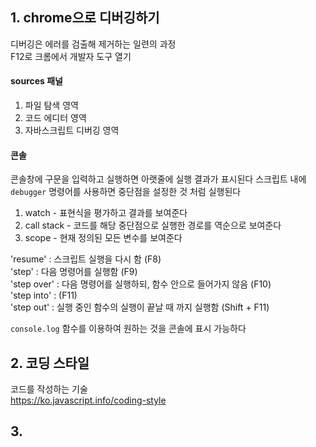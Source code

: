 ## 1. chrome으로 디버깅하기
디버깅은 에러를 검출해 제거하는 일련의 과정  
F12로 크롬에서 개발자 도구 열기  

#### sources 패널
1. 파일 탐색 영역  
2. 코드 에디터 영역  
3. 자바스크립트 디버깅 영역  

#### 콘솔
콘솔창에 구문을 입력하고 실행하면 아랫줄에 실행 결과가 표시된다
스크립트 내에 `debugger` 명령어를 사용하면 중단점을 설정한 것 처럼 실행된다  

1. watch - 표현식을 평가하고 결과를 보여준다  
2. call stack - 코드를 해당 중단점으로 실행한 경로를 역순으로 보여준다  
3. scope - 현재 정의된 모든 변수를 보여준다  

'resume' : 스크립트 실행을 다시 함 (F8)  
'step' : 다음 명령어를 실행함 (F9)  
'step over' : 다음 명령어를 실행하되, 함수 안으로 들어가지 않음 (F10)  
'step into' : (F11)  
'step out' : 실행 중인 함수의 실행이 끝날 때 까지 실행함 (Shift + F11)  
  
`console.log` 함수를 이용하여 원하는 것을 콘솔에 표시 가능하다

## 2. 코딩 스타일
코드를 작성하는 기술  
https://ko.javascript.info/coding-style

## 3. 
